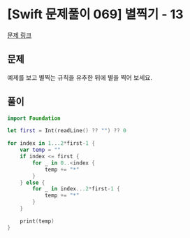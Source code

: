 # [Swift 문제풀이 069] 별찍기 - 13

[문제 링크](https://www.acmicpc.net/problem/2523)

## 문제

 예제를 보고 별찍는 규칙을 유추한 뒤에 별을 찍어 보세요.


## 풀이

```swift 
import Foundation

let first = Int(readLine() ?? "") ?? 0

for index in 1...2*first-1 {
    var temp = ""
    if index <= first {
        for _ in 0..<index {
            temp += "*"
        }
    } else {
        for _ in index...2*first-1 {
            temp += "*"
        }
    }

    print(temp)
}
```
